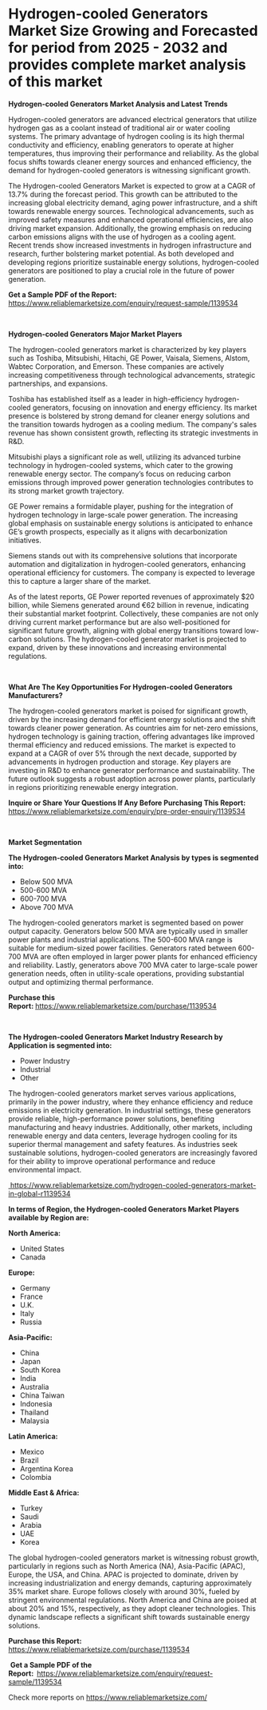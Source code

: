 <p><h1>Hydrogen-cooled Generators Market Size Growing and Forecasted for period from 2025 - 2032 and provides complete market analysis of this market</h1></p><p><strong>Hydrogen-cooled Generators Market Analysis and Latest Trends</strong></p>
<p><p>Hydrogen-cooled generators are advanced electrical generators that utilize hydrogen gas as a coolant instead of traditional air or water cooling systems. The primary advantage of hydrogen cooling is its high thermal conductivity and efficiency, enabling generators to operate at higher temperatures, thus improving their performance and reliability. As the global focus shifts towards cleaner energy sources and enhanced efficiency, the demand for hydrogen-cooled generators is witnessing significant growth.</p><p>The Hydrogen-cooled Generators Market is expected to grow at a CAGR of 13.7% during the forecast period. This growth can be attributed to the increasing global electricity demand, aging power infrastructure, and a shift towards renewable energy sources. Technological advancements, such as improved safety measures and enhanced operational efficiencies, are also driving market expansion. Additionally, the growing emphasis on reducing carbon emissions aligns with the use of hydrogen as a cooling agent. Recent trends show increased investments in hydrogen infrastructure and research, further bolstering market potential. As both developed and developing regions prioritize sustainable energy solutions, hydrogen-cooled generators are positioned to play a crucial role in the future of power generation.</p></p>
<p><strong>Get a Sample PDF of the Report:&nbsp;</strong> <a href="https://www.reliablemarketsize.com/enquiry/request-sample/1139534?utm_campaign=3099&utm_medium=2&utm_source=Github&utm_content=ia&utm_term=25032025&utm_id=hydrogen-cooled-generators">https://www.reliablemarketsize.com/enquiry/request-sample/1139534</a></p>
<p>&nbsp;</p>
<p><strong>Hydrogen-cooled Generators Major Market Players</strong></p>
<p><p>The hydrogen-cooled generators market is characterized by key players such as Toshiba, Mitsubishi, Hitachi, GE Power, Vaisala, Siemens, Alstom, Wabtec Corporation, and Emerson. These companies are actively increasing competitiveness through technological advancements, strategic partnerships, and expansions.</p><p>Toshiba has established itself as a leader in high-efficiency hydrogen-cooled generators, focusing on innovation and energy efficiency. Its market presence is bolstered by strong demand for cleaner energy solutions and the transition towards hydrogen as a cooling medium. The company's sales revenue has shown consistent growth, reflecting its strategic investments in R&D.</p><p>Mitsubishi plays a significant role as well, utilizing its advanced turbine technology in hydrogen-cooled systems, which cater to the growing renewable energy sector. The company’s focus on reducing carbon emissions through improved power generation technologies contributes to its strong market growth trajectory.</p><p>GE Power remains a formidable player, pushing for the integration of hydrogen technology in large-scale power generation. The increasing global emphasis on sustainable energy solutions is anticipated to enhance GE’s growth prospects, especially as it aligns with decarbonization initiatives.</p><p>Siemens stands out with its comprehensive solutions that incorporate automation and digitalization in hydrogen-cooled generators, enhancing operational efficiency for customers. The company is expected to leverage this to capture a larger share of the market.</p><p>As of the latest reports, GE Power reported revenues of approximately $20 billion, while Siemens generated around €62 billion in revenue, indicating their substantial market footprint. Collectively, these companies are not only driving current market performance but are also well-positioned for significant future growth, aligning with global energy transitions toward low-carbon solutions. The hydrogen-cooled generator market is projected to expand, driven by these innovations and increasing environmental regulations.</p></p>
<p>&nbsp;</p>
<p><strong>What Are The Key Opportunities For Hydrogen-cooled Generators Manufacturers?</strong></p>
<p><p>The hydrogen-cooled generators market is poised for significant growth, driven by the increasing demand for efficient energy solutions and the shift towards cleaner power generation. As countries aim for net-zero emissions, hydrogen technology is gaining traction, offering advantages like improved thermal efficiency and reduced emissions. The market is expected to expand at a CAGR of over 5% through the next decade, supported by advancements in hydrogen production and storage. Key players are investing in R&D to enhance generator performance and sustainability. The future outlook suggests a robust adoption across power plants, particularly in regions prioritizing renewable energy integration.</p></p>
<p><strong>Inquire or Share Your Questions If Any Before Purchasing This Report:</strong> <a href="https://www.reliablemarketsize.com/enquiry/pre-order-enquiry/1139534?utm_campaign=3099&utm_medium=2&utm_source=Github&utm_content=ia&utm_term=25032025&utm_id=hydrogen-cooled-generators">https://www.reliablemarketsize.com/enquiry/pre-order-enquiry/1139534</a></p>
<p>&nbsp;</p>
<p><strong>Market Segmentation</strong></p>
<p><strong>The Hydrogen-cooled Generators Market Analysis by types is segmented into:</strong></p>
<p><ul><li>Below 500 MVA</li><li>500-600 MVA</li><li>600-700 MVA</li><li>Above 700 MVA</li></ul></p>
<p><p>The hydrogen-cooled generators market is segmented based on power output capacity. Generators below 500 MVA are typically used in smaller power plants and industrial applications. The 500-600 MVA range is suitable for medium-sized power facilities. Generators rated between 600-700 MVA are often employed in larger power plants for enhanced efficiency and reliability. Lastly, generators above 700 MVA cater to large-scale power generation needs, often in utility-scale operations, providing substantial output and optimizing thermal performance.</p></p>
<p><strong>Purchase this Report:&nbsp;</strong><a href="https://www.reliablemarketsize.com/purchase/1139534?utm_campaign=3099&utm_medium=2&utm_source=Github&utm_content=ia&utm_term=25032025&utm_id=hydrogen-cooled-generators">https://www.reliablemarketsize.com/purchase/1139534</a></p>
<p>&nbsp;</p>
<p><strong>The Hydrogen-cooled Generators Market Industry Research by Application is segmented into:</strong></p>
<p><ul><li>Power Industry</li><li>Industrial</li><li>Other</li></ul></p>
<p><p>The hydrogen-cooled generators market serves various applications, primarily in the power industry, where they enhance efficiency and reduce emissions in electricity generation. In industrial settings, these generators provide reliable, high-performance power solutions, benefiting manufacturing and heavy industries. Additionally, other markets, including renewable energy and data centers, leverage hydrogen cooling for its superior thermal management and safety features. As industries seek sustainable solutions, hydrogen-cooled generators are increasingly favored for their ability to improve operational performance and reduce environmental impact.</p></p>
<p><a href="https://www.reliablemarketsize.com/hydrogen-cooled-generators-market-in-global-r1139534?utm_campaign=3099&utm_medium=2&utm_source=Github&utm_content=ia&utm_term=25032025&utm_id=hydrogen-cooled-generators">&nbsp;https://www.reliablemarketsize.com/hydrogen-cooled-generators-market-in-global-r1139534</a></p>
<p><strong>In terms of Region, the Hydrogen-cooled Generators Market Players available by Region are:</strong></p>
<p>
    <p> <strong> North America: </strong>
        <ul>
            <li>United States</li>
            <li>Canada</li>
        </ul>
        </p> 
    <p> <strong> Europe: </strong>
        <ul>
            <li>Germany</li>
            <li>France</li>
            <li>U.K.</li>
            <li>Italy</li>
            <li>Russia</li>
        </ul>
        </p> 
    <p> <strong> Asia-Pacific: </strong>
        <ul>
            <li>China</li>
            <li>Japan</li>
            <li>South Korea</li>
            <li>India</li>
            <li>Australia</li>
            <li>China Taiwan</li>
            <li>Indonesia</li>
            <li>Thailand</li>
            <li>Malaysia</li>
        </ul>
        </p> 
    <p> <strong> Latin America: </strong>
        <ul>
            <li>Mexico</li>
            <li>Brazil</li>
            <li>Argentina Korea</li>
            <li>Colombia</li>
        </ul>
        </p> 
    <p> <strong> Middle East & Africa: </strong>
        <ul>
            <li>Turkey</li>
            <li>Saudi</li>
            <li>Arabia</li>
            <li>UAE</li>
            <li>Korea</li>
        </ul>
    </p>
    </p>
<p><p>The global hydrogen-cooled generators market is witnessing robust growth, particularly in regions such as North America (NA), Asia-Pacific (APAC), Europe, the USA, and China. APAC is projected to dominate, driven by increasing industrialization and energy demands, capturing approximately 35% market share. Europe follows closely with around 30%, fueled by stringent environmental regulations. North America and China are poised at about 20% and 15%, respectively, as they adopt cleaner technologies. This dynamic landscape reflects a significant shift towards sustainable energy solutions.</p></p>
<p><strong>Purchase this Report: </strong><a href="https://www.reliablemarketsize.com/purchase/1139534?utm_campaign=3099&utm_medium=2&utm_source=Github&utm_content=ia&utm_term=25032025&utm_id=hydrogen-cooled-generators">https://www.reliablemarketsize.com/purchase/1139534</a></p>
<p>&nbsp;<strong>Get a Sample PDF of the Report:&nbsp;&nbsp;</strong><a href="https://www.reliablemarketsize.com/enquiry/request-sample/1139534?utm_campaign=3099&utm_medium=2&utm_source=Github&utm_content=ia&utm_term=25032025&utm_id=hydrogen-cooled-generators">https://www.reliablemarketsize.com/enquiry/request-sample/1139534</a></p>
<p><strong></strong></p>
<p>Check more reports on <a href="https://www.reliablemarketsize.com/?utm_campaign=3099&utm_medium=2&utm_source=Github&utm_content=ia&utm_term=25032025&utm_id=hydrogen-cooled-generators">https://www.reliablemarketsize.com/</a></p>